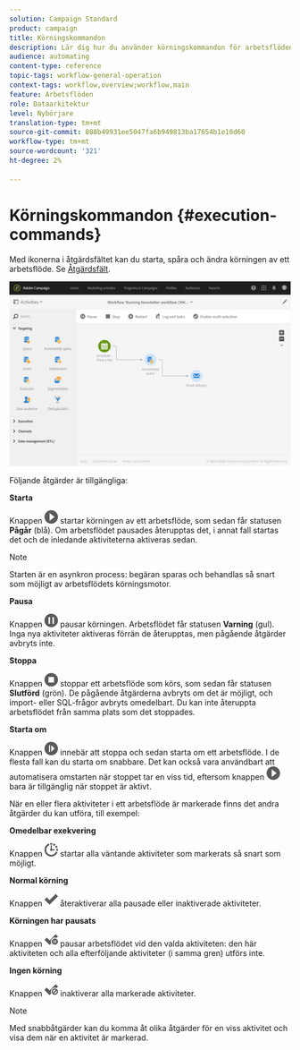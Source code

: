 ```yaml
---
solution: Campaign Standard
product: campaign
title: Körningskommandon
description: Lär dig hur du använder körningskommandon för arbetsflöden.
audience: automating
content-type: reference
topic-tags: workflow-general-operation
context-tags: workflow,overview;workflow,main
feature: Arbetsflöden
role: Dataarkitektur
level: Nybörjare
translation-type: tm+mt
source-git-commit: 088b49931ee5047fa6b949813ba17654b1e10d60
workflow-type: tm+mt
source-wordcount: '321'
ht-degree: 2%

---
```



# Körningskommandon {#execution-commands}

Med ikonerna i åtgärdsfältet kan du starta, spåra och ändra körningen av ett arbetsflöde. Se [Åtgärdsfält](../../automating/using/workflow-interface.md#action-bar).

![](assets/wkf_execution_2.png)

Följande åtgärder är tillgängliga:

**Starta**

Knappen ![](assets/play_darkgrey-24px.png) startar körningen av ett arbetsflöde, som sedan får statusen **Pågår** (blå). Om arbetsflödet pausades återupptas det, i annat fall startas det och de inledande aktiviteterna aktiveras sedan.

>[!NOTE]
>
>Starten är en asynkron process: begäran sparas och behandlas så snart som möjligt av arbetsflödets körningsmotor.

**Pausa**

Knappen ![](assets/pause_darkgrey-24px.png) pausar körningen. Arbetsflödet får statusen **Varning** (gul). Inga nya aktiviteter aktiveras förrän de återupptas, men pågående åtgärder avbryts inte.

**Stoppa**

Knappen ![](assets/stop_darkgrey-24px.png) stoppar ett arbetsflöde som körs, som sedan får statusen **Slutförd** (grön). De pågående åtgärderna avbryts om det är möjligt, och import- eller SQL-frågor avbryts omedelbart. Du kan inte återuppta arbetsflödet från samma plats som det stoppades.

**Starta om**

Knappen ![](assets/pauseplay_darkgrey-24px.png) innebär att stoppa och sedan starta om ett arbetsflöde. I de flesta fall kan du starta om snabbare. Det kan också vara användbart att automatisera omstarten när stoppet tar en viss tid, eftersom knappen ![](assets/play_darkgrey-24px.png) bara är tillgänglig när stoppet är aktivt.

När en eller flera aktiviteter i ett arbetsflöde är markerade finns det andra åtgärder du kan utföra, till exempel:

**Omedelbar exekvering**

Knappen ![](assets/pending_darkgrey-24px.png) startar alla väntande aktiviteter som markerats så snart som möjligt.

**Normal körning**

Knappen ![](assets/check_darkgrey-24px.png) återaktiverar alla pausade eller inaktiverade aktiviteter.

**Körningen har pausats**

Knappen ![](assets/check_pause_darkgrey-24px.png) pausar arbetsflödet vid den valda aktiviteten: den här aktiviteten och alla efterföljande aktiviteter (i samma gren) utförs inte.

**Ingen körning**

Knappen ![](assets/checkdisable.png) inaktiverar alla markerade aktiviteter.

>[!NOTE]
>
>Med snabbåtgärder kan du komma åt olika åtgärder för en viss aktivitet och visa dem när en aktivitet är markerad.
